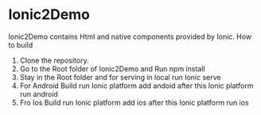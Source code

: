 # Ionic2Demo
Ionic2Demo contains Html and native components provided by Ionic.
How to build


1. Clone the repository.
2. Go to the Root folder of Ionic2Demo and Run npm install
3. Stay in the Root folder and for serving in local run Ionic serve
4. For Android Build run Ionic platform add andoid after this Ionic platform run android
5. Fro Ios Build run Ionic platform add ios after this Ionic platform run ios
